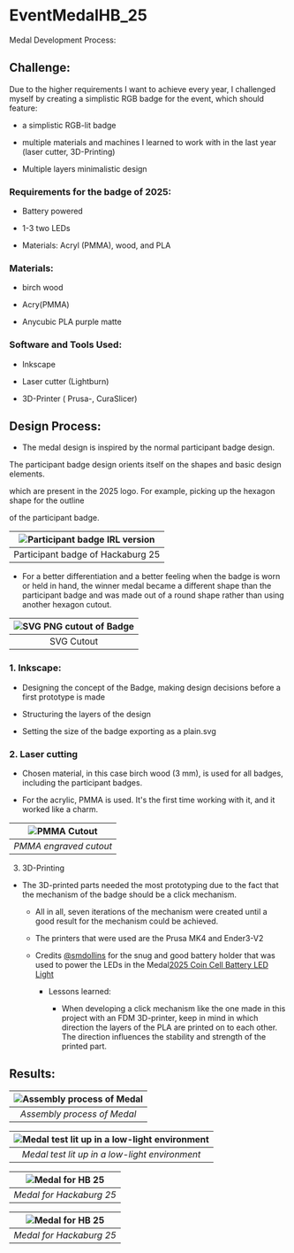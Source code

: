 # EventMedalHB_25
Medal Development Process:

## Challenge:

Due to the higher requirements I want to achieve every year, I challenged myself by creating a simplistic RGB badge for the event, which should feature:

- a simplistic RGB-lit badge

- multiple materials and machines I learned to work with in the last year (laser cutter, 3D-Printing)

- Multiple layers minimalistic design

### Requirements for the badge of 2025:

- Battery powered

- 1-3 two LEDs

- Materials: Acryl (PMMA), wood, and PLA

### Materials:

- birch wood

- Acry(PMMA)

- Anycubic PLA purple matte

### Software and Tools Used:

- Inkscape

- Laser cutter (Lightburn)

- 3D-Printer ( Prusa-, CuraSlicer)

## Design Process:

- The medal design is inspired by the normal participant badge design. 

The participant badge design orients itself on the shapes and basic design elements. 

which are present in the 2025 logo. For example, picking up the hexagon shape for the outline 

of the participant badge.

| ![Participant badge IRL version](https://github.com/luxTx/EventMedalHB_25/blob/main/HbMedal25Images/IMG_5635.jpg) |
|:--:|
| Participant badge of Hackaburg 25 |

- For a better differentiation and a better feeling when the badge is worn or held in hand, the winner medal became a different shape than the participant badge and was made out of a round shape rather than using another hexagon cutout. 

| ![SVG PNG cutout of Badge](https://github.com/luxTx/EventMedalHB_25/blob/main/Svg/MedalCutoutPurpleStroke.svg) |
|:--:|
| SVG Cutout |

### 1. Inkscape:

- Designing the concept of the Badge, making design decisions before a first prototype is made

- Structuring the layers of the design

- Setting the size of the badge exporting as a plain.svg

### 2. Laser cutting

- Chosen material, in this case birch wood (3 mm), is used for all badges, including the participant badges.

- For the acrylic, PMMA is used. It's the first time working with it, and it worked like a charm.

|![PMMA Cutout](https://github.com/luxTx/EventMedalHB_25/blob/main/HbMedal25Images/IMG_5637.jpg)|
|:--:| 
|*PMMA engraved cutout*|

3. 3D-Printing

- The 3D-printed parts needed the most prototyping due to the fact that the mechanism of the badge should be a click mechanism.

	- All in all, seven iterations of the mechanism were created until a good result for the mechanism could be achieved.

	- The printers that were used are the Prusa MK4 and Ender3-V2

  - Credits [@smdollins](https://www.printables.com/@smdollins) for the snug and good battery holder that was used to power the LEDs in the Medal[2025 Coin Cell Battery LED Light](https://www.printables.com/model/289171-2025-coin-cell-battery-led-light)

	- Lessons learned:

		- When developing a click mechanism like the one made in this project with an FDM 3D-printer, keep in mind in which direction the layers of the PLA are printed on to each other. The direction influences the stability and strength of the printed part.

## Results:

![Assembly process of Medal](https://github.com/luxTx/EventMedalHB_25/blob/main/HbMedal25Images/IMG_5636.jpg)|
|:--:|
|*Assembly process of Medal*|

|![Medal test lit up in a low-light environment](https://github.com/luxTx/EventMedalHB_25/blob/main/HbMedal25Images/IMG_5638.jpg)|
|:--:|
|*Medal test lit up in a low-light environment*|

![Medal for HB 25](https://github.com/luxTx/EventMedalHB_25/blob/main/HbMedal25Images/IMG_5634.jpg)|
|:--:|
|*Medal for Hackaburg 25*|

![Medal for HB 25](https://github.com/luxTx/EventMedalHB_25/blob/main/HbMedal25Images/IMG_5634.jpg)|
|:--:|
|*Medal for Hackaburg 25*|
